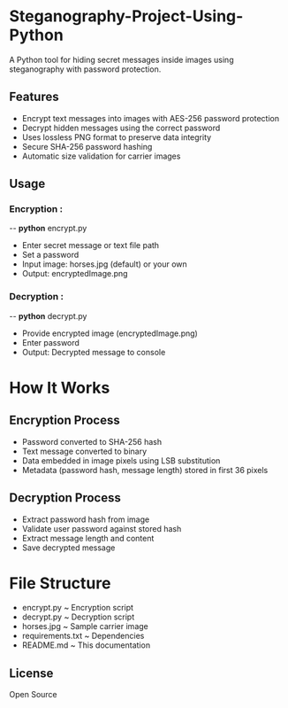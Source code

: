 # Steganography-Project-Using-Python


A Python tool for hiding secret messages inside images using steganography with password protection.

## Features

-  Encrypt text messages into images with AES-256 password protection
-  Decrypt hidden messages using the correct password
-  Uses lossless PNG format to preserve data integrity
-  Secure SHA-256 password hashing
-  Automatic size validation for carrier images

## Usage
### Encryption : 
-- **python** encrypt.py

- Enter secret message or text file path
- Set a password
- Input image: horses.jpg (default) or your own
- Output: encryptedImage.png


### Decryption : 
-- **python** decrypt.py

- Provide encrypted image (encryptedImage.png)
- Enter password
- Output: Decrypted message to console


# How It Works
## Encryption Process

- Password converted to SHA-256 hash
- Text message converted to binary
- Data embedded in image pixels using LSB substitution
- Metadata (password hash, message length) stored in first 36 pixels

## Decryption Process

- Extract password hash from image
- Validate user password against stored hash
- Extract message length and content
- Save decrypted message

# File Structure

 - encrypt.py           ~ Encryption script
 - decrypt.py           ~ Decryption script
 - horses.jpg           ~ Sample carrier image
 - requirements.txt     ~ Dependencies
 - README.md            ~ This documentation


## License
Open Source
